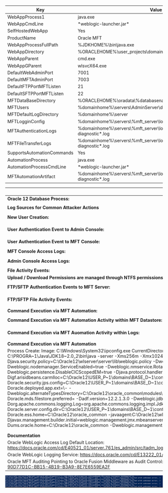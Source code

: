 | Key                        | Value                                                                             |
|----------------------------|-----------------------------------------------------------------------------------|
| WebAppProcess1             |  java.exe                                                                         |
| WebAppCmdLine              | \*weblogic-launcher.jar\*                                                         |
| SelfHostedWebApp           | Yes                                                                               |
| ProductName                | Oracle MFT                                                                        |
| WebAppProcessFullPath      | %JDKHOME%\\bin\\java.exe                                                          |
| WebAppDirectory            | %ORACLEHOME%\\user_projects\\domains\\%MFTDOMAIN%\\                               |
| WebAppParent               | cmd.exe                                                                           |
| WebAppGParent              | wlsvcX64.exe                                                                      |
| DefaultWebAdminPort        | 7001                                                                              |
| DefaultMFTAdminPort        | 7003                                                                              |
| DefaultFTPPortMFTListen    | 21                                                                                |
| DefaultSFTPPortMFTListen   | 22                                                                                |
| MFTDataBaseDirectory       | %ORACLEHOME%\\oradata\\%databasename%                                             |
| MFTUsers                   |  %domainhome%\\servers\\AdminServer\\data\\ldap\\ldapfiles\\changelog.data\*      |
| MFTDefaultLogDirectory     | %domainhome%\\server                                                              |
| MFTLogginConfig            | %domainhome%\\servers\\%mft_server\\logs\\                                        |
| MFTAuthenticationLogs      | %domainhome%\\servers\\%mft_server\\logs\\mft-es\\%mftserver%-es-diagnostic\*.log |
| MFTFileTransferLogs        | %domainhome%\\servers\\%mft_server\\logs\\mft-es\\%mftserver%-es-diagnostic\*.log |
| SupportsAutomationCommands | Yes                                                                               |
| AutomationProcess          | java.exe                                                                          |
| AutomationProcessCmdLine   | \*weblogic-launcher.jar\*                                                         |
| MFTAutomationArtifact      | %domainhome%\\servers\\%mft_server\\logs\\mft-es\\%mftserver%-es-diagnostic\*.log |

| **Oracle 12c Database Listener Process:**                                                                                                                                                                                                                                                                                                                                                                                                                                                                                                                                                                                                                                                                                                                                                                                                                                                                                                                                                                                                                                                                                                                                                                                                                                                                                                                                                                                                                                                                                                                                                                                                                                                                                                                                                                                                                                                                                                                                                                                                                                                                                                                                                                                                                                                                                                                                                                                                                                                                                                                                                                                                                                                                        |  tnslsnr.exe (Path is configurable example: C:\\app\\Administrator\\product\\12.2.0\\dbhome_2\\BIN\\TNSLSNR.exe)                                                                                                                    |
|------------------------------------------------------------------------------------------------------------------------------------------------------------------------------------------------------------------------------------------------------------------------------------------------------------------------------------------------------------------------------------------------------------------------------------------------------------------------------------------------------------------------------------------------------------------------------------------------------------------------------------------------------------------------------------------------------------------------------------------------------------------------------------------------------------------------------------------------------------------------------------------------------------------------------------------------------------------------------------------------------------------------------------------------------------------------------------------------------------------------------------------------------------------------------------------------------------------------------------------------------------------------------------------------------------------------------------------------------------------------------------------------------------------------------------------------------------------------------------------------------------------------------------------------------------------------------------------------------------------------------------------------------------------------------------------------------------------------------------------------------------------------------------------------------------------------------------------------------------------------------------------------------------------------------------------------------------------------------------------------------------------------------------------------------------------------------------------------------------------------------------------------------------------------------------------------------------------------------------------------------------------------------------------------------------------------------------------------------------------------------------------------------------------------------------------------------------------------------------------------------------------------------------------------------------------------------------------------------------------------------------------------------------------------------------------------------------------|-------------------------------------------------------------------------------------------------------------------------------------------------------------------------------------------------------------------------------------|
| **Oracle 12 Database Process:**                                                                                                                                                                                                                                                                                                                                                                                                                                                                                                                                                                                                                                                                                                                                                                                                                                                                                                                                                                                                                                                                                                                                                                                                                                                                                                                                                                                                                                                                                                                                                                                                                                                                                                                                                                                                                                                                                                                                                                                                                                                                                                                                                                                                                                                                                                                                                                                                                                                                                                                                                                                                                                                                                  | oracle.exe (Path is configurable example: C:\\app\\Administrator\\product\\12.2.0\\dbhome_2\\bin\\oracle.exe)                                                                                                                       |
|                                                                                                                                                                                                                                                                                                                                                                                                                                                                                                                                                                                                                                                                                                                                                                                                                                                                                                                                                                                                                                                                                                                                                                                                                                                                                                                                                                                                                                                                                                                                                                                                                                                                                                                                                                                                                                                                                                                                                                                                                                                                                                                                                                                                                                                                                                                                                                                                                                                                                                                                                                                                                                                                                                                  |                                                                                                                                                                                                                                     |
| **Log Sources for Common Attacker Actions**                                                                                                                                                                                                                                                                                                                                                                                                                                                                                                                                                                                                                                                                                                                                                                                                                                                                                                                                                                                                                                                                                                                                                                                                                                                                                                                                                                                                                                                                                                                                                                                                                                                                                                                                                                                                                                                                                                                                                                                                                                                                                                                                                                                                                                                                                                                                                                                                                                                                                                                                                                                                                                                                      |                                                                                                                                                                                                                                     |
| **New User Creation:**                                                                                                                                                                                                                                                                                                                                                                                                                                                                                                                                                                                                                                                                                                                                                                                                                                                                                                                                                                                                                                                                                                                                                                                                                                                                                                                                                                                                                                                                                                                                                                                                                                                                                                                                                                                                                                                                                                                                                                                                                                                                                                                                                                                                                                                                                                                                                                                                                                                                                                                                                                                                                                                                                           |  Controlled by WebLogic Admin Server - %mftdomain%\\servers\\%mft_server%\\data\\ldap\\log\\embeddedLDAP.log  (Example: C:\\Oracle12\\user_projects\\domains\\base_domain\\servers\\mft_server1\\data\\ldap\\log\\EmbeddedLDAP.log) |
| **User Authentication Event to Admin Console:**                                                                                                                                                                                                                                                                                                                                                                                                                                                                                                                                                                                                                                                                                                                                                                                                                                                                                                                                                                                                                                                                                                                                                                                                                                                                                                                                                                                                                                                                                                                                                                                                                                                                                                                                                                                                                                                                                                                                                                                                                                                                                                                                                                                                                                                                                                                                                                                                                                                                                                                                                                                                                                                                  |  %mftdomain%\\servers\\%adminserver%\\data\\ldap\\log\\AdminServer.log  (Example: C:\\Oracle12\\user_projects\\domains\\base_domain\\servers\\adminserver\\data\\ldap\\log\\AdminServer.log)                                        |
| **User Authentication Event to MFT Console:**                                                                                                                                                                                                                                                                                                                                                                                                                                                                                                                                                                                                                                                                                                                                                                                                                                                                                                                                                                                                                                                                                                                                                                                                                                                                                                                                                                                                                                                                                                                                                                                                                                                                                                                                                                                                                                                                                                                                                                                                                                                                                                                                                                                                                                                                                                                                                                                                                                                                                                                                                                                                                                                                    |  %mftdomain%\\servers\\%mftserver%\\data\\ldap\\log\\embeddedLDAP.log  (Example: C:\\Oracle12\\user_projects\\domains\\base_domain\\servers\\mft_server1\\data\\ldap\\log\\EmbeddedLDAP.log)                                        |
| **MFT Console Access Logs:**                                                                                                                                                                                                                                                                                                                                                                                                                                                                                                                                                                                                                                                                                                                                                                                                                                                                                                                                                                                                                                                                                                                                                                                                                                                                                                                                                                                                                                                                                                                                                                                                                                                                                                                                                                                                                                                                                                                                                                                                                                                                                                                                                                                                                                                                                                                                                                                                                                                                                                                                                                                                                                                                                     |  (Example: C:\\Oracle12\\user_projects\\domains\\base_domain\\servers\\mft_server1\\logs\\access.log)                                                                                                                               |
| **Admin Console Access Logs:**                                                                                                                                                                                                                                                                                                                                                                                                                                                                                                                                                                                                                                                                                                                                                                                                                                                                                                                                                                                                                                                                                                                                                                                                                                                                                                                                                                                                                                                                                                                                                                                                                                                                                                                                                                                                                                                                                                                                                                                                                                                                                                                                                                                                                                                                                                                                                                                                                                                                                                                                                                                                                                                                                   |  %mftdomain%\\servers\\%mft_server%\\data\\ldap\\log\\access.log  (Example: C:\\Oracle12\\user_projects\\domains\\base_domain\\servers\\adminserver\\logs\\access.log)                                                              |
| **File Activity Events:**                                                                                                                                                                                                                                                                                                                                                                                                                                                                                                                                                                                                                                                                                                                                                                                                                                                                                                                                                                                                                                                                                                                                                                                                                                                                                                                                                                                                                                                                                                                                                                                                                                                                                                                                                                                                                                                                                                                                                                                                                                                                                                                                                                                                                                                                                                                                                                                                                                                                                                                                                                                                                                                                                        | C:\\WanPath\\WantPath.Data\\Logs\\AdminDashboard\\\*.xml                                                                                                                                                                            |
| **Upload / Download Permissions are managed through NTFS permissions on the Share**                                                                                                                                                                                                                                                                                                                                                                                                                                                                                                                                                                                                                                                                                                                                                                                                                                                                                                                                                                                                                                                                                                                                                                                                                                                                                                                                                                                                                                                                                                                                                                                                                                                                                                                                                                                                                                                                                                                                                                                                                                                                                                                                                                                                                                                                                                                                                                                                                                                                                                                                                                                                                              |                                                                                                                                                                                                                                     |
| **FTP/SFTP Authentication Events to MFT Server:**                                                                                                                                                                                                                                                                                                                                                                                                                                                                                                                                                                                                                                                                                                                                                                                                                                                                                                                                                                                                                                                                                                                                                                                                                                                                                                                                                                                                                                                                                                                                                                                                                                                                                                                                                                                                                                                                                                                                                                                                                                                                                                                                                                                                                                                                                                                                                                                                                                                                                                                                                                                                                                                                | %mftdomain%\\servers\\%mftserver%\\data\\ldap\\log\\embeddedLDAP.log  (Example: (Example: C:\\Oracle12\\user_projects\\domains\\base_domain\\servers\\mft_server1\\data\\ldap\\log\\EmbeddedLDAP.log)                               |
| **FTP/SFTP File Activity Events:**                                                                                                                                                                                                                                                                                                                                                                                                                                                                                                                                                                                                                                                                                                                                                                                                                                                                                                                                                                                                                                                                                                                                                                                                                                                                                                                                                                                                                                                                                                                                                                                                                                                                                                                                                                                                                                                                                                                                                                                                                                                                                                                                                                                                                                                                                                                                                                                                                                                                                                                                                                                                                                                                               | %mftdomain%\\servers\\%mftserver%\\logs\\%server%-diagnostic.log  (Example: C:\\Oracle12\\user_projects\\domains\\base_domain\\servers\\mft_server1\\logs\\mft_server1-diagnostic.log                                               |
|                                                                                                                                                                                                                                                                                                                                                                                                                                                                                                                                                                                                                                                                                                                                                                                                                                                                                                                                                                                                                                                                                                                                                                                                                                                                                                                                                                                                                                                                                                                                                                                                                                                                                                                                                                                                                                                                                                                                                                                                                                                                                                                                                                                                                                                                                                                                                                                                                                                                                                                                                                                                                                                                                                                  |                                                                                                                                                                                                                                     |
| **Command Execution via MFT Automation:**                                                                                                                                                                                                                                                                                                                                                                                                                                                                                                                                                                                                                                                                                                                                                                                                                                                                                                                                                                                                                                                                                                                                                                                                                                                                                                                                                                                                                                                                                                                                                                                                                                                                                                                                                                                                                                                                                                                                                                                                                                                                                                                                                                                                                                                                                                                                                                                                                                                                                                                                                                                                                                                                        | YES                                                                                                                                                                                                                                 |
| **Command Execution via MFT Automation Activity within MFT Datastore:**                                                                                                                                                                                                                                                                                                                                                                                                                                                                                                                                                                                                                                                                                                                                                                                                                                                                                                                                                                                                                                                                                                                                                                                                                                                                                                                                                                                                                                                                                                                                                                                                                                                                                                                                                                                                                                                                                                                                                                                                                                                                                                                                                                                                                                                                                                                                                                                                                                                                                                                                                                                                                                          |  %mftdomain%\\MFTJMSFileStore_auto_\*\\MFTJMSFILESTORE_AUTO_\*.DAT  (Example: C:\\Oracle12\\user_projects\\domains\\base_domain\\MFTJMSFileStore_auto_1\\MFTJMSFILESTORE_AUTO_1000000.DAT)                                          |
| **Command Execution via MFT Auomation Activity within Logs:**                                                                                                                                                                                                                                                                                                                                                                                                                                                                                                                                                                                                                                                                                                                                                                                                                                                                                                                                                                                                                                                                                                                                                                                                                                                                                                                                                                                                                                                                                                                                                                                                                                                                                                                                                                                                                                                                                                                                                                                                                                                                                                                                                                                                                                                                                                                                                                                                                                                                                                                                                                                                                                                    | %mftdomain%\\servers\\%mftserver%\\logs\\%server%-diagnostic-\*.log  (Example: C:\\Oracle12\\user_projects\\domains\\base_domain\\servers\\mft_server1\\logs\\mft_server1-diagnostic-1.log)                                         |
|                                                                                                                                                                                                                                                                                                                                                                                                                                                                                                                                                                                                                                                                                                                                                                                                                                                                                                                                                                                                                                                                                                                                                                                                                                                                                                                                                                                                                                                                                                                                                                                                                                                                                                                                                                                                                                                                                                                                                                                                                                                                                                                                                                                                                                                                                                                                                                                                                                                                                                                                                                                                                                                                                                                  |                                                                                                                                                                                                                                     |
| **Command Execution via MFT Automation**                                                                                                                                                                                                                                                                                                                                                                                                                                                                                                                                                                                                                                                                                                                                                                                                                                                                                                                                                                                                                                                                                                                                                                                                                                                                                                                                                                                                                                                                                                                                                                                                                                                                                                                                                                                                                                                                                                                                                                                                                                                                                                                                                                                                                                                                                                                                                                                                                                                                                                                                                                                                                                                                         |                                                                                                                                                                                                                                     |
|  Process Create: Image: C:\\Windows\\System32\\ipconfig.exe CurrentDirectory: C:\\Oracle12\\user_projects\\domains\\base_domain\\ ParentImage: C:\\PROGRA\~1\\Java\\JDK18\~2.0_2\\bin\\java.exe ParentCommandLine: C:\\PROGRA\~1\\Java\\JDK18\~2.0_2\\bin\\java -server -Xms256m -Xmx1024m -cp C:\\Oracle12\\wlserver\\server\\lib\\weblogic-launcher.jar -Dlaunch.use.env.classpath=true -Dweblogic.Name=mft_server1 -Djava.security.policy=C:\\Oracle12\\wlserver\\server\\lib\\weblogic.policy -Dweblogic.system.BootIdentityFile=C:\\Oracle12\\user_projects\\domains\\base_domain\\servers\\mft_server1\\data\\nodemanager\\boot.properties -Dweblogic.nodemanager.ServiceEnabled=true -Dweblogic.nmservice.RotationEnabled=true -Djava.system.class.loader=com.oracle.classloader.weblogic.LaunchClassLoader -Dweblogic.persistence.DisableCICScopedEM=true -Djava.protocol.handler.pkgs=""oracle.mds.net.protocol"" -Dopss.version=12.2.1.3 -Digf.arisidbeans.carmlloc=C:\\Oracle12\\USER_P\~1\\domains\\BASE_D\~1\\config\\fmwconfig\\carml -Digf.arisidstack.home=C:\\Oracle12\\USER_P\~1\\domains\\BASE_D\~1\\config\\fmwconfig\\arisidprovider -Doracle.security.jps.config=C:\\Oracle12\\USER_P\~1\\domains\\BASE_D\~1\\config\\fmwconfig\\jps-config.xml -Doracle.deployed.app.dir=C:\\Oracle12\\USER_P\~1\\domains\\BASE_D\~1\\servers\\mft_server1\\tmp\\_WL_user -Doracle.deployed.app.ext=\\- -Dweblogic.alternateTypesDirectory=C:\\Oracle12\\oracle_common\\modules\\oracle.ossoiap,C:\\Oracle12\\oracle_common\\modules\\oracle.oamprovider,C:\\Oracle12\\oracle_common\\modules\\oracle.jps -Doracle.mds.filestore.preferred= -Dadf.version=12.2.1.3.0 -Dweblogic.jdbc.remoteEnabled=true -Dcommon.components.home=C:\\Oracle12\\oracle_common -Djrf.version=12.2.2 -Dorg.apache.commons.logging.Log=org.apache.commons.logging.impl.Jdk14Logger -Ddomain.home=C:\\Oracle12\\USER_P\~1\\domains\\BASE_D\~1 -Doracle.server.config.dir=C:\\Oracle12\\USER_P\~1\\domains\\BASE_D\~1\\config\\fmwconfig\\servers\\mft_server1 -Doracle.domain.config.dir=C:\\Oracle12\\USER_P\~1\\domains\\BASE_D\~1\\config\\fmwconfig -Doracle.ess.home=C:\\Oracle12\\oracle_common -javaagent:C:\\Oracle12\\wlserver\\server\\lib\\debugpatch-agent.jar -da -Dwls.home=C:\\Oracle12\\wlserver\\server -Dweblogic.home=C:\\Oracle12\\wlserver\\server -Djavax.management.builder.initial=weblogic.management.jmx.mbeanserver.WLSMBeanServerBuilder -Dem.oracle.home=C:\\Oracle12\\em -Dmft.oracle.home=C:\\Oracle12\\mft -Dums.oracle.home=C:\\Oracle12\\oracle_common -Dweblogic.management.server=http://localhost:7001 -Djava.util.logging.manager=oracle.core.ojdl.logging.ODLLogManager weblogic.Server |                                                                                                                                                                                                                                     |
|                                                                                                                                                                                                                                                                                                                                                                                                                                                                                                                                                                                                                                                                                                                                                                                                                                                                                                                                                                                                                                                                                                                                                                                                                                                                                                                                                                                                                                                                                                                                                                                                                                                                                                                                                                                                                                                                                                                                                                                                                                                                                                                                                                                                                                                                                                                                                                                                                                                                                                                                                                                                                                                                                                                  |                                                                                                                                                                                                                                     |
|                                                                                                                                                                                                                                                                                                                                                                                                                                                                                                                                                                                                                                                                                                                                                                                                                                                                                                                                                                                                                                                                                                                                                                                                                                                                                                                                                                                                                                                                                                                                                                                                                                                                                                                                                                                                                                                                                                                                                                                                                                                                                                                                                                                                                                                                                                                                                                                                                                                                                                                                                                                                                                                                                                                  |                                                                                                                                                                                                                                     |
| **Documentation**                                                                                                                                                                                                                                                                                                                                                                                                                                                                                                                                                                                                                                                                                                                                                                                                                                                                                                                                                                                                                                                                                                                                                                                                                                                                                                                                                                                                                                                                                                                                                                                                                                                                                                                                                                                                                                                                                                                                                                                                                                                                                                                                                                                                                                                                                                                                                                                                                                                                                                                                                                                                                                                                                                |                                                                                                                                                                                                                                     |
| Oracle WebLogic Access Log Default Location: https://docs.oracle.com/cd/E40521_01/server.761/es_admin/src/tadm_logging_access_log.html\#:\~:text=By%20default%2C%20WebLogic%20Server%20keeps,individual%20Endeca%20Server%20request%20takes.                                                                                                                                                                                                                                                                                                                                                                                                                                                                                                                                                                                                                                                                                                                                                                                                                                                                                                                                                                                                                                                                                                                                                                                                                                                                                                                                                                                                                                                                                                                                                                                                                                                                                                                                                                                                                                                                                                                                                                                                                                                                                                                                                                                                                                                                                                                                                                                                                                                                     |                                                                                                                                                                                                                                     |
| Oracle WebLogic Logging Service: https://docs.oracle.com/cd/E13222_01/wls/docs92/logging/logging_services.html                                                                                                                                                                                                                                                                                                                                                                                                                                                                                                                                                                                                                                                                                                                                                                                                                                                                                                                                                                                                                                                                                                                                                                                                                                                                                                                                                                                                                                                                                                                                                                                                                                                                                                                                                                                                                                                                                                                                                                                                                                                                                                                                                                                                                                                                                                                                                                                                                                                                                                                                                                                                   |                                                                                                                                                                                                                                     |
| Oracle MFT Auditing Pointing to Oracle Fusion Middleware as Audit Control: https://docs.oracle.com/en/middleware/managed-file-transfer/12.2.1.3/mftug/oracle-managed-file-transfer-security.html\#GUID-90D77D1C-BB15-4B19-B3A9-8E7E6559EA2F                                                                                                                                                                                                                                                                                                                                                                                                                                                                                                                                                                                                                                                                                                                                                                                                                                                                                                                                                                                                                                                                                                                                                                                                                                                                                                                                                                                                                                                                                                                                                                                                                                                                                                                                                                                                                                                                                                                                                                                                                                                                                                                                                                                                                                                                                                                                                                                                                                                                      |                                                                                                                                                                                                                                     |

![](media/bdd36c0b4172c1bbdd806fb8c0ea89cb.png)
